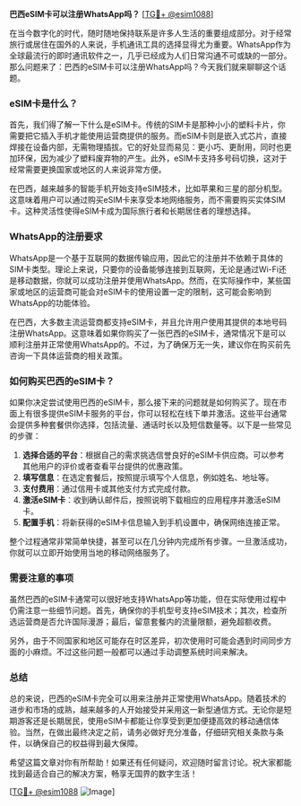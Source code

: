 **巴西eSIM卡可以注册WhatsApp吗？** [[TG💪+ @esim1088](https://t.me/s/esim1088)]

在当今数字化的时代，随时随地保持联系是许多人生活的重要组成部分。对于经常旅行或居住在国外的人来说，手机通讯工具的选择显得尤为重要。WhatsApp作为全球最流行的即时通讯软件之一，几乎已经成为人们日常沟通不可或缺的一部分。那么问题来了：巴西的eSIM卡可以注册WhatsApp吗？今天我们就来聊聊这个话题。

### eSIM卡是什么？

首先，我们得了解一下什么是eSIM卡。传统的SIM卡是那种小小的塑料卡片，你需要把它插入手机才能使用运营商提供的服务。而eSIM卡则是嵌入式芯片，直接焊接在设备内部，无需物理插拔。它的好处显而易见：更小巧、更耐用，同时也更加环保，因为减少了塑料废弃物的产生。此外，eSIM卡支持多号码切换，这对于经常需要更换国家或地区的人来说非常方便。

在巴西，越来越多的智能手机开始支持eSIM技术，比如苹果和三星的部分机型。这意味着用户可以通过购买eSIM卡来享受本地网络服务，而不需要购买实体SIM卡。这种灵活性使得eSIM卡成为国际旅行者和长期居住者的理想选择。

### WhatsApp的注册要求

WhatsApp是一个基于互联网的数据传输应用，因此它的注册并不依赖于具体的SIM卡类型。理论上来说，只要你的设备能够连接到互联网，无论是通过Wi-Fi还是移动数据，你就可以成功注册并使用WhatsApp。然而，在实际操作中，某些国家或地区的运营商可能会对eSIM卡的使用设置一定的限制，这可能会影响到WhatsApp的功能体验。

在巴西，大多数主流运营商都支持eSIM卡，并且允许用户使用其提供的本地号码注册WhatsApp。这意味着如果你购买了一张巴西的eSIM卡，通常情况下是可以顺利注册并正常使用WhatsApp的。不过，为了确保万无一失，建议你在购买前先咨询一下具体运营商的相关政策。

### 如何购买巴西的eSIM卡？

如果你决定尝试使用巴西的eSIM卡，那么接下来的问题就是如何购买了。现在市面上有很多提供eSIM卡服务的平台，你可以轻松在线下单并激活。这些平台通常会提供多种套餐供你选择，包括流量、通话时长以及短信数量等。以下是一些常见的步骤：

1. **选择合适的平台**：根据自己的需求挑选信誉良好的eSIM卡供应商。可以参考其他用户的评价或者查看平台提供的优惠政策。
2. **填写信息**：在选定套餐后，按照提示填写个人信息，例如姓名、地址等。
3. **支付费用**：通过信用卡或其他支付方式完成付款。
4. **激活eSIM卡**：收到确认邮件后，按照说明下载相应的应用程序并激活eSIM卡。
5. **配置手机**：将新获得的eSIM卡信息输入到手机设置中，确保网络连接正常。

整个过程通常非常简单快捷，甚至可以在几分钟内完成所有步骤。一旦激活成功，你就可以立即开始使用当地的移动网络服务了。

### 需要注意的事项

虽然巴西的eSIM卡通常可以很好地支持WhatsApp等功能，但在实际使用过程中仍需注意一些细节问题。首先，确保你的手机型号支持eSIM技术；其次，检查所选运营商是否允许国际漫游；最后，留意套餐内的流量限额，避免超额收费。

另外，由于不同国家和地区可能存在时区差异，初次使用时可能会遇到时间同步方面的小麻烦。不过这些问题一般都可以通过手动调整系统时间来解决。

### 总结

总的来说，巴西的eSIM卡完全可以用来注册并正常使用WhatsApp。随着技术的进步和市场的成熟，越来越多的人开始接受并采用这一新型通信方式。无论你是短期游客还是长期居民，使用eSIM卡都能让你享受到更加便捷高效的移动通信体验。当然，在做出最终决定之前，请务必做好充分准备，仔细研究相关条款与条件，以确保自己的权益得到最大保障。

希望这篇文章对你有所帮助！如果还有任何疑问，欢迎随时留言讨论。祝大家都能找到最适合自己的解决方案，畅享无国界的数字生活！

[[TG💪+ @esim1088](https://t.me/s/esim1088) ![Image](https://i.postimg.cc/4NQfJmqS/Snipaste-2025-05-13-00-14-12.png)]